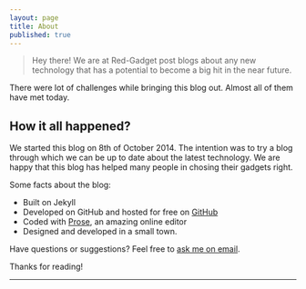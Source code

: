```yaml
---
layout: page
title: About
published: true
---
```


  >Hey there! We are at Red-Gadget post blogs about any new technology that has a potential to become a big hit in the near future.


There were lot of challenges while bringing this blog out. Almost all of them have met today.

## How it all happened?

We started this blog on 8th of October 2014. The intention was to try a blog through which we can be up to date about the latest technology. We are happy that this blog has helped many people in chosing their gadgets right.

Some facts about the blog:

* Built on Jekyll
* Developed on GitHub and hosted for free on [GitHub](https://github.com)
* Coded with [Prose](http://prose.io), an amazing online editor
* Designed and developed in a small town.

Have questions or suggestions? Feel free to [ask me on email](mailto:info@redgadgets.com).

Thanks for reading!

------------------
